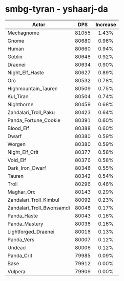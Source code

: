 # smbg-tyran - yshaarj-da
| Actor | DPS | Increase |
|---|:---:|:---:|
|Mechagnome|81055|1.43%|
|Gnome|80680|0.96%|
|Human|80660|0.94%|
|Goblin|80648|0.92%|
|Draenei|80634|0.90%|
|Night_Elf_Haste|80627|0.89%|
|Orc|80532|0.78%|
|Highmountain_Tauren|80509|0.75%|
|Kul_Tiran|80504|0.74%|
|Nightborne|80459|0.68%|
|Zandalari_Troll_Paku|80423|0.64%|
|Panda_Fortune_Cookie|80391|0.60%|
|Blood_Elf|80388|0.60%|
|Dwarf|80380|0.59%|
|Worgen|80380|0.59%|
|Night_Elf_Crit|80377|0.58%|
|Void_Elf|80376|0.58%|
|Dark_Iron_Dwarf|80348|0.55%|
|Tauren|80342|0.54%|
|Troll|80296|0.48%|
|Maghar_Orc|80143|0.29%|
|Zandalari_Troll_Kimbul|80092|0.23%|
|Zandalari_Troll_Bwonsamdi|80048|0.17%|
|Panda_Haste|80043|0.16%|
|Panda_Mastery|80036|0.16%|
|Lightforged_Draenei|80016|0.13%|
|Panda_Vers|80007|0.12%|
|Undead|80006|0.12%|
|Panda_Crit|79985|0.09%|
|Base|79912|0.00%|
|Vulpera|79909|0.00%|
